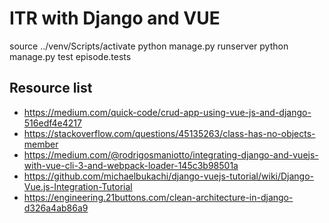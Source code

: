 # ITR with Django and VUE

source ../venv/Scripts/activate
python manage.py runserver
python manage.py test episode.tests

## Resource list

* https://medium.com/quick-code/crud-app-using-vue-js-and-django-516edf4e4217
* https://stackoverflow.com/questions/45135263/class-has-no-objects-member
* https://medium.com/@rodrigosmaniotto/integrating-django-and-vuejs-with-vue-cli-3-and-webpack-loader-145c3b98501a
* https://github.com/michaelbukachi/django-vuejs-tutorial/wiki/Django-Vue.js-Integration-Tutorial
* https://engineering.21buttons.com/clean-architecture-in-django-d326a4ab86a9